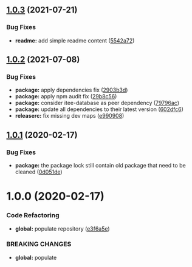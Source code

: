 ## [1.0.3](https://github.com/Itee/itee-leveldb/compare/v1.0.2...v1.0.3) (2021-07-21)


### Bug Fixes

* **readme:** add simple readme content ([5542a72](https://github.com/Itee/itee-leveldb/commit/5542a72798ccc91ffd6fcccf95b40e3ef33cdae5))

## [1.0.2](https://github.com/Itee/itee-leveldb/compare/v1.0.1...v1.0.2) (2021-07-08)


### Bug Fixes

* **package:** apply dependencies fix ([2903b3d](https://github.com/Itee/itee-leveldb/commit/2903b3d7413219591677e40473e3c33906ebcae0))
* **package:** apply npm audit fix ([29b8c56](https://github.com/Itee/itee-leveldb/commit/29b8c560daac33279e6a508bc45ed351e76b2a89))
* **package:** consider itee-database as peer dependency ([79796ac](https://github.com/Itee/itee-leveldb/commit/79796ac3e6796ee84fd77aba13c085ea44402a4a))
* **package:** update all dependencies to their latest version ([602dfc6](https://github.com/Itee/itee-leveldb/commit/602dfc66ad80acb11d210820d37f6175d65f01a4))
* **releaserc:** fix missing dev maps ([e990908](https://github.com/Itee/itee-leveldb/commit/e990908d9ca7a5fb859947694f98e8a3d82d4df1))

## [1.0.1](https://github.com/Itee/itee-leveldb/compare/v1.0.0...v1.0.1) (2020-02-17)


### Bug Fixes

* **package:** the package lock still contain old package that need to be cleaned ([0d051de](https://github.com/Itee/itee-leveldb/commit/0d051de6a6ddf03522bc61e05744d40a332b4e71))

# 1.0.0 (2020-02-17)


### Code Refactoring

* **global:** populate repository ([e3f6a5e](https://github.com/Itee/itee-leveldb/commit/e3f6a5e3497c53ed1433dc8d3d2770df58f270ef))


### BREAKING CHANGES

* **global:** populate
